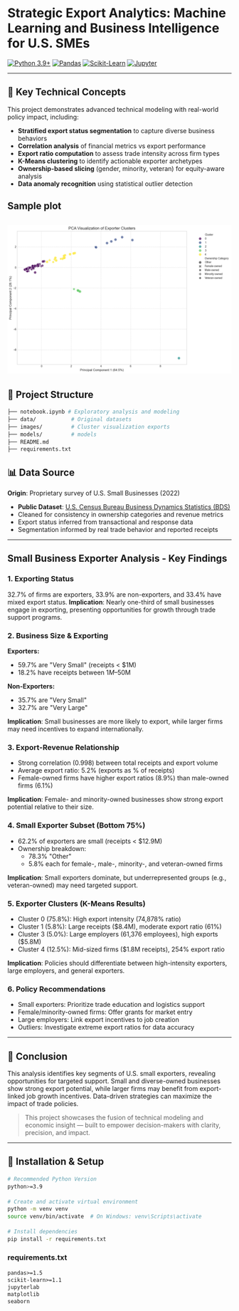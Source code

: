 # Strategic Export Analytics: Machine Learning and Business Intelligence for U.S. SMEs

[![Python 3.9+](https://img.shields.io/badge/python-3.9+-blue.svg)](https://www.python.org/downloads/)
[![Pandas](https://img.shields.io/badge/Pandas-1.5+-lightgrey.svg)](https://pandas.pydata.org/)
[![Scikit-Learn](https://img.shields.io/badge/Scikit--Learn-1.1+-yellow.svg)](https://scikit-learn.org/)
[![Jupyter](https://img.shields.io/badge/Jupyter-Notebook-orange.svg)](https://jupyter.org/)

---

## 🚀 Key Technical Concepts

This project demonstrates advanced technical modeling with real-world policy impact, including:
- **Stratified export status segmentation** to capture diverse business behaviors
- **Correlation analysis** of financial metrics vs export performance
- **Export ratio computation** to assess trade intensity across firm types
- **K-Means clustering** to identify actionable exporter archetypes
- **Ownership-based slicing** (gender, minority, veteran) for equity-aware analysis
- **Data anomaly recognition** using statistical outlier detection

## Sample plot
![PCA Clusters](images/pca.png)
---

## 📁 Project Structure

```bash
├── notebook.ipynb # Exploratory analysis and modeling
├── data/           # Original datasets               
├── images/         # Cluster visualization exports
├── models/         # models
├── README.md
├── requirements.txt
```


## 📊 Data Source

**Origin**: Proprietary survey of U.S. Small Businesses (2022)

- **Public Dataset**: [U.S. Census Bureau Business Dynamics Statistics (BDS)](https://www.census.gov/data/tables/time-series/econ/bds/bds-tables.html)
- Cleaned for consistency in ownership categories and revenue metrics
- Export status inferred from transactional and response data
- Segmentation informed by real trade behavior and reported receipts


---

## Small Business Exporter Analysis - Key Findings

### 1. Exporting Status
32.7% of firms are exporters, 33.9% are non-exporters, and 33.4% have mixed export status.
**Implication**: Nearly one-third of small businesses engage in exporting, presenting opportunities for growth through trade support programs.

### 2. Business Size & Exporting
**Exporters:**
- 59.7% are "Very Small" (receipts < $1M)
- 18.2% have receipts between $1M–$50M

**Non-Exporters:**
- 35.7% are "Very Small"
- 32.7% are "Very Large"

**Implication**: Small businesses are more likely to export, while larger firms may need incentives to expand internationally.

### 3. Export-Revenue Relationship
- Strong correlation (0.998) between total receipts and export volume
- Average export ratio: 5.2% (exports as % of receipts)
- Female-owned firms have higher export ratios (8.9%) than male-owned firms (6.1%)

**Implication**: Female- and minority-owned businesses show strong export potential relative to their size.

### 4. Small Exporter Subset (Bottom 75%)
- 62.2% of exporters are small (receipts < $12.9M)
- Ownership breakdown:
  - 78.3% "Other"
  - 5.8% each for female-, male-, minority-, and veteran-owned firms

**Implication**: Small exporters dominate, but underrepresented groups (e.g., veteran-owned) may need targeted support.

### 5. Exporter Clusters (K-Means Results)
- Cluster 0 (75.8%): High export intensity (74,878% ratio)
- Cluster 1 (5.8%): Large receipts ($8.4M), moderate export ratio (61%)
- Cluster 3 (5.0%): Large employers (61,376 employees), high exports ($5.8M)
- Cluster 4 (12.5%): Mid-sized firms ($1.8M receipts), 254% export ratio

**Implication**: Policies should differentiate between high-intensity exporters, large employers, and general exporters.

### 6. Policy Recommendations
- Small exporters: Prioritize trade education and logistics support
- Female/minority-owned firms: Offer grants for market entry
- Large employers: Link export incentives to job creation
- Outliers: Investigate extreme export ratios for data accuracy

---

## 📌 Conclusion

This analysis identifies key segments of U.S. small exporters, revealing opportunities for targeted support. Small and diverse-owned businesses show strong export potential, while larger firms may benefit from export-linked job growth incentives. Data-driven strategies can maximize the impact of trade policies.

> This project showcases the fusion of technical modeling and economic insight — built to empower decision-makers with clarity, precision, and impact.

---


## 🔧 Installation & Setup

```bash
# Recommended Python Version
python>=3.9

# Create and activate virtual environment
python -m venv venv
source venv/bin/activate  # On Windows: venv\Scripts\activate

# Install dependencies
pip install -r requirements.txt
```

### requirements.txt
```
pandas>=1.5
scikit-learn>=1.1
jupyterlab
matplotlib
seaborn
```